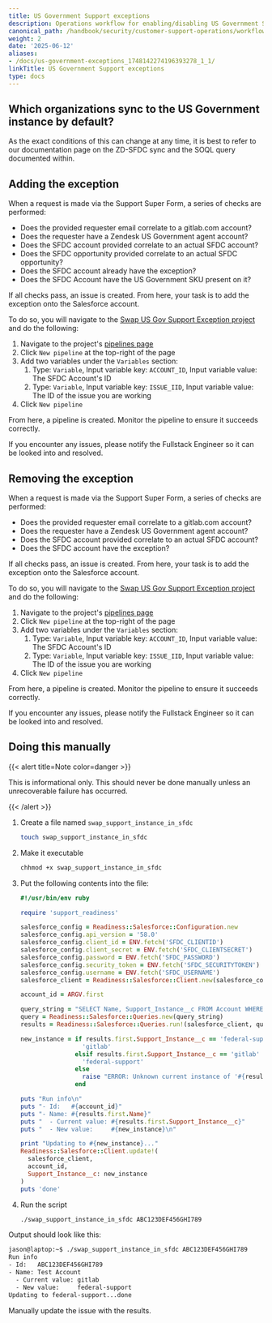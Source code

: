 ```yaml
---
title: US Government Support exceptions
description: Operations workflow for enabling/disabling US Government Support exceptions
canonical_path: /handbook/security/customer-support-operations/workflows/zendesk/us-government-exceptions
weight: 2
date: '2025-06-12'
aliases:
- /docs/us-government-exceptions_1748142274196393278_1_1/
linkTitle: US Government Support exceptions
type: docs
---
```


## Which organizations sync to the US Government instance by default?

As the exact conditions of this can change at any time, it is best to refer to our documentation page on the ZD-SFDC sync and the SOQL query documented within.

## Adding the exception

When a request is made via the Support Super Form, a series of checks are performed:

- Does the provided requester email correlate to a gitlab.com account?
- Does the requester have a Zendesk US Government agent account?
- Does the SFDC account provided correlate to an actual SFDC account?
- Does the SFDC opportunity provided correlate to an actual SFDC opportunity?
- Does the SFDC account already have the exception?
- Does the SFDC Account have the US Government SKU present on it?

If all checks pass, an issue is created. From here, your task is to add the exception onto the Salesforce account.

To do so, you will navigate to the [Swap US Gov Support Exception project](https://gitlab.com/gitlab-support-readiness/zendesk-us-government/swap-us-gov-support-exception) and do the following:

1. Navigate to the project's [pipelines page](https://gitlab.com/gitlab-support-readiness/zendesk-us-government/swap-us-gov-support-exception/-/pipelines)
1. Click `New pipeline` at the top-right of the page
1. Add two variables under the `Variables` section:
   1. Type: `Variable`, Input variable key: `ACCOUNT_ID`, Input variable value: The SFDC Account's ID
   1. Type: `Variable`, Input variable key: `ISSUE_IID`, Input variable value: The ID of the issue you are working
1. Click `New pipeline`

From here, a pipeline is created. Monitor the pipeline to ensure it succeeds correctly.

If you encounter any issues, please notify the Fullstack Engineer so it can be looked into and resolved.

## Removing the exception

When a request is made via the Support Super Form, a series of checks are performed:

- Does the provided requester email correlate to a gitlab.com account?
- Does the requester have a Zendesk US Government agent account?
- Does the SFDC account provided correlate to an actual SFDC account?
- Does the SFDC account have the exception?

If all checks pass, an issue is created. From here, your task is to add the exception onto the Salesforce account.

To do so, you will navigate to the [Swap US Gov Support Exception project](https://gitlab.com/gitlab-support-readiness/zendesk-us-government/swap-us-gov-support-exception) and do the following:

1. Navigate to the project's [pipelines page](https://gitlab.com/gitlab-support-readiness/zendesk-us-government/swap-us-gov-support-exception/-/pipelines)
1. Click `New pipeline` at the top-right of the page
1. Add two variables under the `Variables` section:
   1. Type: `Variable`, Input variable key: `ACCOUNT_ID`, Input variable value: The SFDC Account's ID
   1. Type: `Variable`, Input variable key: `ISSUE_IID`, Input variable value: The ID of the issue you are working
1. Click `New pipeline`

From here, a pipeline is created. Monitor the pipeline to ensure it succeeds correctly.

If you encounter any issues, please notify the Fullstack Engineer so it can be looked into and resolved.

## Doing this manually

{{< alert title=Note color=danger >}}

This is informational only. This should never be done manually unless an unrecoverable failure has occurred.

{{< /alert >}}

1. Create a file named `swap_support_instance_in_sfdc`

   ```bash
   touch swap_support_instance_in_sfdc
   ```

1. Make it executable

   ```bash
   chhmod +x swap_support_instance_in_sfdc
   ```

1. Put the following contents into the file:

   ```ruby
   #!/usr/bin/env ruby

   require 'support_readiness'

   salesforce_config = Readiness::Salesforce::Configuration.new
   salesforce_config.api_version = '58.0'
   salesforce_config.client_id = ENV.fetch('SFDC_CLIENTID')
   salesforce_config.client_secret = ENV.fetch('SFDC_CLIENTSECRET')
   salesforce_config.password = ENV.fetch('SFDC_PASSWORD')
   salesforce_config.security_token = ENV.fetch('SFDC_SECURITYTOKEN')
   salesforce_config.username = ENV.fetch('SFDC_USERNAME')
   salesforce_client = Readiness::Salesforce::Client.new(salesforce_config)

   account_id = ARGV.first

   query_string = "SELECT Name, Support_Instance__c FROM Account WHERE Id = '#{account_id}'"
   query = Readiness::Salesforce::Queries.new(query_string)
   results = Readiness::Salesforce::Queries.run!(salesforce_client, query)

   new_instance = if results.first.Support_Instance__c == 'federal-support'
                    'gitlab'
                  elsif results.first.Support_Instance__c == 'gitlab'
                    'federal-support'
                  else
                    raise "ERROR: Unknown current instance of '#{results.first.Support_Instance__c}'"
                  end

   puts "Run info\n"
   puts "- Id:   #{account_id}"
   puts "- Name: #{results.first.Name}"
   puts "  - Current value: #{results.first.Support_Instance__c}"
   puts "  - New value:     #{new_instance}\n"

   print "Updating to #{new_instance}..."
   Readiness::Salesforce::Client.update!(
     salesforce_client,
     account_id,
     Support_Instance__c: new_instance
   )
   puts 'done'
   ```

1. Run the script

   ```bash
   ./swap_support_instance_in_sfdc ABC123DEF456GHI789
   ```

Output should look like this:

```bash
jason@laptop:~$ ./swap_support_instance_in_sfdc ABC123DEF456GHI789
Run info
- Id:   ABC123DEF456GHI789
- Name: Test Account
  - Current value: gitlab
  - New value:     federal-support
Updating to federal-support...done
```

Manually update the issue with the results.
